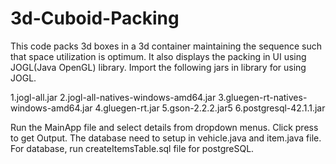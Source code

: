 # 3d-Cuboid-Packing

This code packs 3d boxes in a 3d container maintaining the sequence such that space utilization is optimum. It also displays the packing
in UI using JOGL(Java OpenGL) library. Import the following jars in library for using JOGL.

1.jogl-all.jar
2.jogl-all-natives-windows-amd64.jar
3.gluegen-rt-natives-windows-amd64.jar
4.gluegen-rt.jar
5.gson-2.2.2.jar5
6.postgresql-42.1.1.jar

Run the MainApp file and select details from dropdown menus. Click press to get Output. The database need to setup in vehicle.java and
item.java file. For database, run createItemsTable.sql file for postgreSQL.
